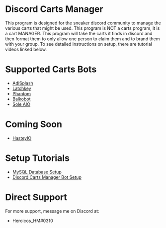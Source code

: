 # Discord Carts Manager
This program is designed for the sneaker discord community to manage the various carts that might be used. This program is NOT a carts program, it is a cart MANAGER. This program will take the carts it finds in discord and then format them to only allow one person to claim them and to brand them with your group. To see detailed instructions on setup, there are tutorial videos linked below.

# Supported Carts Bots
- [AdiSplash](https://backdoor.io/)
- [Latchkey](https://shop.latchkeybots.io/password)
- [Phantom](https://ghostaio.com/)
- [Balkobot](https://shop.balkobot.com/password)
- [Sole AIO](https://soleaio.com/)

# Coming Soon
- [HasteyIO](https://hastey.io/#/)

# Setup Tutorials
- [MySQL Database Setup](https://youtu.be/aEm0BN493sU)
- [Discord Carts Manager Bot Setup](https://www.youtube.com/watch?v=WB15x3NKQv4)

# Direct Support
For more support, message me on Discord at:
- Heroicos_HM#0310
